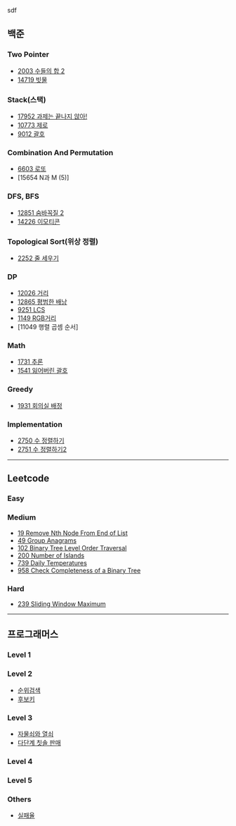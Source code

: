 sdf
## 백준
### Two Pointer
* [2003 수들의 합 2](https://github.com/iOS-study-delicato/Algorithm-Study/blob/master/JUNGYUN-Daegu/boj/TwoPointer/BOJ_2003.swift)
* [14719 빗물](https://github.com/iOS-study-delicato/Algorithm-Study/blob/master/JUNGYUN-Daegu/boj/TwoPointer/BOJ_14719.swift)
### Stack(스택)
* [17952 과제는 끝나지 않아!](https://github.com/iOS-study-delicato/Algorithm-Study/blob/master/JUNGYUN-Daegu/boj/Stack/BOJ_17952.swift)
* [10773 제로]()
* [9012 괄호]()
### Combination And Permutation
* [6603 로또](https://github.com/iOS-study-delicato/Algorithm-Study/blob/master/JUNGYUN-Daegu/boj/CombinationAndPermutation/BOJ_6603.swift)
* [15654 N과 M (5)]
### DFS, BFS
* [12851 숨바꼭질 2](https://github.com/iOS-study-delicato/Algorithm-Study/blob/master/JUNGYUN-Daegu/boj/BFS/BOJ_12851.swift)
* [14226 이모티콘](https://github.com/iOS-study-delicato/Algorithm-Study/blob/master/JUNGYUN-Daegu/boj/BFS/BOJ_14226.swift)
### Topological Sort(위상 정렬)
* [2252 줄 세우기](https://github.com/iOS-study-delicato/Algorithm-Study/blob/master/JUNGYUN-Daegu/boj/TopologicalSort/BOJ_2252.swift)
### DP
* [12026 거리]()
* [12865 평범한 배낭]()
* [9251 LCS]()
* [1149 RGB거리]()
* [11049 행렬 곱셈 순서]
### Math
* [1731 추론]()
* [1541 잃어버린 괄호]()
### Greedy
* [1931 회의실 배정]()
### Implementation
* [2750 수 정렬하기]()
* [2751 수 정렬하기2]()
---
## Leetcode
### Easy
### Medium
* [19 Remove Nth Node From End of List](https://github.com/iOS-study-delicato/Algorithm-Study/blob/master/JUNGYUN-Daegu/leetcode/medium-19.swift)
* [49 Group Anagrams](https://github.com/iOS-study-delicato/Algorithm-Study/blob/master/JUNGYUN-Daegu/leetcode/medium-49.swift)
* [102 Binary Tree Level Order Traversal](https://github.com/iOS-study-delicato/Algorithm-Study/blob/master/JUNGYUN-Daegu/leetcode/medium-102.swift)
* [200 Number of Islands](https://github.com/iOS-study-delicato/Algorithm-Study/blob/master/JUNGYUN-Daegu/leetcode/medium-200.swift)
* [739 Daily Temperatures](https://github.com/iOS-study-delicato/Algorithm-Study/blob/master/JUNGYUN-Daegu/leetcode/medium-739.swift)
* [958 Check Completeness of a Binary Tree](https://github.com/iOS-study-delicato/Algorithm-Study/blob/master/JUNGYUN-Daegu/leetcode/medium-958.swift)
### Hard
* [239 Sliding Window Maximum](https://github.com/iOS-study-delicato/Algorithm-Study/blob/master/JUNGYUN-Daegu/leetcode/hard-239.swift)
---
## 프로그래머스
### Level 1
### Level 2
* [순위검색]()
* [후보키]()
### Level 3
* [자물쇠와 열쇠]()
* [다단계 칫솔 판매]()
### Level 4
### Level 5
### Others
* [실패율]()
